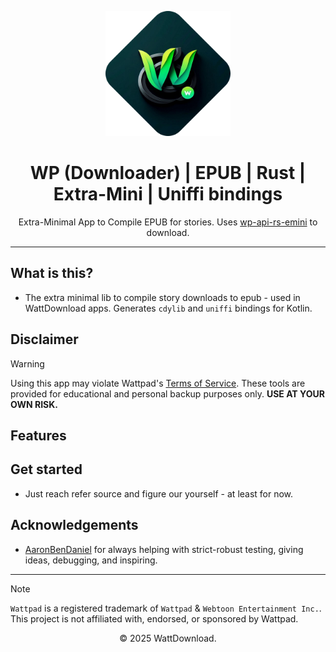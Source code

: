 <p align="center">
  <img src="../../logo.png" alt="WattDownload Logo" width="200px">
</p>

<h1 align="center">WP (Downloader) | EPUB | Rust | Extra-Mini | Uniffi bindings</h1>

<p align="center">
  Extra-Minimal App to Compile EPUB for stories. Uses <a href="https://github.com/WattDownload/wp-api-rs-emini">wp-api-rs-emini</a> to download.
</p>

---

## What is this?
- The extra minimal lib to compile story downloads to epub - used in WattDownload apps. Generates `cdylib` and `uniffi` bindings for Kotlin. 

## Disclaimer
> [!WARNING]
> Using this app may violate Wattpad's [Terms of Service](https://policies.wattpad.com/terms/). These tools are provided for educational and personal backup purposes only. **USE AT YOUR OWN RISK.**

## Features

## Get started
- Just reach refer source and figure our yourself - at least for now.

## Acknowledgements
- [AaronBenDaniel](https://github.com/AaronBenDaniel) for always helping with strict-robust testing, giving ideas, debugging, and inspiring.

---

> [!NOTE]
> `Wattpad` is a registered trademark of `Wattpad` & `Webtoon Entertainment Inc.`. This project is not affiliated with, endorsed, or sponsored by Wattpad.

<p align="center">© 2025 WattDownload.</p>
